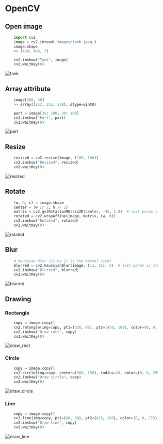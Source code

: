 # OpenCV
## Open image
```python
    import cv2
    image = cv2.imread('images/tank.jpeg')
    image.shape
    >> (424, 486, 3)

    cv2.imshow("Tank", image)
    cv2.waitKey(0)
```
![tank](../images/tank_in_app.png)

## Array attribute
```python
    image[200, 30]
    >> array([253, 252, 238], dtype=uint8)

    part = image[30: 200, 20: 100]
    cv2.imshow("Part", part)
    cv2.waitKey(0)
```
![part](../images/part_in_app.png)

## Resize
```python
    resized = cv2.resize(image, (100, 100))
    cv2.imshow("Resized", resized)
    cv2.waitKey(0)
```
![resized](../images/resize_in_app.png)

## Rotate
```python
    (w, h, c) = image.shape
    center = (w // 2, h // 2)
    matrix = cv2.getRotationMAtrix2D(center, -45, 1.0)  # last param is scale
    rotated = cv2.wrapAffine(image, matrix, (w, h))
    cv2.imshow("Rotated", rotated)
    cv2.waitKey(0)
```
![rotated](../images/rotate_in_app.png)

## Blur
```python
    # Gaussian blur (11 by 11 is the kernel size)
    blurred = cv2.GaussianBlur(image, (11, 11), 0)  # last param is std of x or y if zero both caculate from kernel size
    cv2.imshow("Blurred", blurred)
    cv2.waitKey(0)
```
![blurred](../images/blur_in_app.png)

## Drawing
### Rectangle
``` python
    copy = image.copy()
    cv2.retangle(img=copy, pt1=(320, 60), pt2=(420, 160), color=(0, 0, 255), thickness=2)
    cv2.imshow("Draw rect", copy)
    cv2.waitKey(0)
```
![draw_rect](../images/draw_rect_in_app.png)

### Circle
``` python
    copy = image.copy()
    cv2.circle(img=copy, center=(300, 150), radius=20, color=(0, 0, 255), thickness=2)
    cv2.imshow("Draw circle", copy)
    cv2.waitKey(0)
```
![draw_circle](../images/draw_circle_in_app.png)

### Line
``` python
    copy = image.copy()
    cv2.line(img=copy, pt1=(60, 20), pt2=(420, 160), color=(0, 0, 255), thickness=2)
    cv2.imshow("Draw line", copy)
    cv2.waitKey(0)
```
![draw_line](../images/draw_line_in_app.png)
